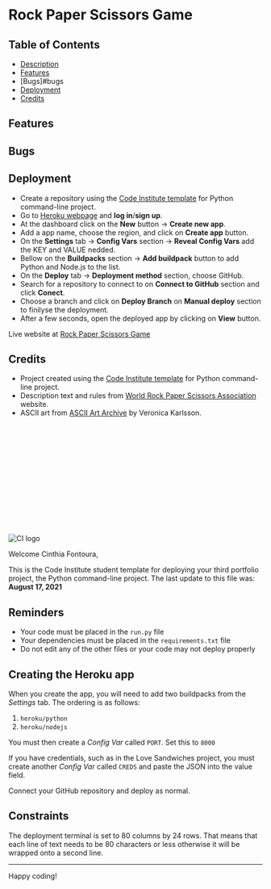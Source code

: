 # Rock Paper Scissors Game

## Table of Contents

- [Description](#rock-paper-scissors-game)
- [Features](#features)
- [Bugs]#bugs
- [Deployment](#deployment)
- [Credits](#credits)

## Features

## Bugs

## Deployment

- Create a repository using the [Code Institute template](https://github.com/cinthiafontoura/python-essentials-template) for Python command-line project.
- Go to [Heroku webpage](https://www.heroku.com/) and **log in**/**sign up**.
- At the dashboard click on the **New** button -> **Create new app**.
- Add a app name, choose the region, and click on **Create app** button.
- On the **Settings** tab -> **Config Vars** section -> **Reveal Config Vars** add the KEY and VALUE nedded.
- Bellow on the **Buildpacks** section -> **Add buildpack** button to add Python and Node.js to the list.
- On the **Deploy** tab -> **Deployment method** section, choose GitHub.
- Search for a repository to connect to on **Connect to GitHub** section and click **Conect**.
- Choose a branch and click on **Deploy Branch** on **Manual deploy** section to finilyse the deployment.
- After a few seconds, open the deployed app by clicking on **View** button.

Live website at [Rock Paper Scissors Game](https://pp3-rock-paper-scissors.herokuapp.com/)

## Credits

- Project created using the [Code Institute template](https://github.com/cinthiafontoura/python-essentials-template) for Python command-line project.
- Description text and rules from [World Rock Paper Scissors Association](https://wrpsa.com/) website.
- ASCII art from [ASCII Art Archive](https://www.asciiart.eu/people/body-parts/hand-gestures) by Veronica Karlsson.


<br>
<br>
<br>
<br>
<br>
<br>
<br>
<br>
<br>
<br>
<br>
<br>

![CI logo](https://codeinstitute.s3.amazonaws.com/fullstack/ci_logo_small.png)

Welcome Cinthia Fontoura,

This is the Code Institute student template for deploying your third portfolio project, the Python command-line project. The last update to this file was: **August 17, 2021**

## Reminders

* Your code must be placed in the `run.py` file
* Your dependencies must be placed in the `requirements.txt` file
* Do not edit any of the other files or your code may not deploy properly

## Creating the Heroku app

When you create the app, you will need to add two buildpacks from the _Settings_ tab. The ordering is as follows:

1. `heroku/python`
2. `heroku/nodejs`

You must then create a _Config Var_ called `PORT`. Set this to `8000`

If you have credentials, such as in the Love Sandwiches project, you must create another _Config Var_ called `CREDS` and paste the JSON into the value field.

Connect your GitHub repository and deploy as normal.

## Constraints

The deployment terminal is set to 80 columns by 24 rows. That means that each line of text needs to be 80 characters or less otherwise it will be wrapped onto a second line.

-----
Happy coding!
